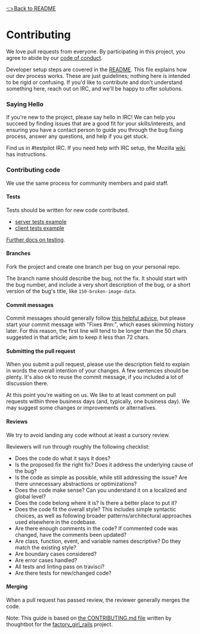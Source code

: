 [👈 Back to README](README.md)

# Contributing

We love pull requests from everyone. By participating in this project, you
agree to abide by our [code of conduct][coc].

Developer setup steps are covered in the [README][dev setup]. This file explains how our
dev process works. These are just guidelines; nothing here is intended to be
rigid or confusing. If you'd like to contribute and don't understand something
here, reach out on IRC, and we'll be happy to offer solutions.

[mozcoc]: https://www.mozilla.org/en-US/about/governance/policies/participation
[coc]: https://github.com/mozilla/testpilot/blob/master/CODE_OF_CONDUCT.md
[dev setup]: https://github.com/mozilla/testpilot#development

### Saying Hello

If you're new to the project, please say hello in IRC! We can help you succeed
by finding issues that are a good fit for your skills/interests, and ensuring
you have a contact person to guide you through the bug fixing process, answer
any questions, and help if you get stuck.

Find us in #testpilot IRC. If you need help with IRC setup,
the Mozilla [wiki][wiki] has instructions.

[wiki]: https://wiki.mozilla.org/IRC

### Contributing code

We use the same process for community members and paid staff.

#### Tests
Tests should be written for new code contributed.
* [server tests example](testpilot/experiments/tests.py)
* [client tests example](testpilot/frontend/static-src/test/)

[Further docs on testing](./docs/TESTING.md).

#### Branches

Fork the project and create one branch per bug on your personal repo.

The branch name should describe the bug, not the fix. It should start with the bug number, and include a very short description of the bug, or a short version of
the bug's title, like `150-broken-image-data`.

#### Commit messages

Commit messages should generally follow [this helpful advice][commit], but please
start your commit message with "Fixes #nn:", which eases skimming history later.
For this reason, the first line will tend to be longer than the 50 chars suggested
in that article; aim to keep it less than 72 chars.

[commit]: http://tbaggery.com/2008/04/19/a-note-about-git-commit-messages.html

#### Submitting the pull request

When you submit a pull request, please use the description field to explain in words
the overall intention of your changes. A few sentences should be plenty. It's also
ok to reuse the commit message, if you included a lot of discussion there.

At this point you're waiting on us. We like to at least comment on pull requests
within three business days (and, typically, one business day). We may suggest
some changes or improvements or alternatives.

#### Reviews

We try to avoid landing any code without at least a cursory review.

Reviewers will run through roughly the following checklist:
- Does the code do what it says it does?
- Is the proposed fix the right fix? Does it address the underlying cause of the bug?
- Is the code as simple as possible, while still addressing the issue? Are there unnecessary abstractions or optimizations?
- Does the code make sense? Can you understand it on a localized and global level?
- Does the code belong where it is? Is there a better place to put it?
- Does the code fit the overall style? This includes simple syntactic choices, as well as following broader patterns/architectural approaches used elsewhere in the codebase.
- Are there enough comments in the code? If commented code was changed, have the comments been updated?
- Are class, function, event, and variable names descriptive? Do they match the existing style?
- Are boundary cases considered?
- Are error cases handled?
- All tests and linting pass on travisci?
- Are there tests for new/changed code?

#### Merging

When a pull request has passed review, the reviewer generally merges the code.



Note: This guide is based on [the CONTRIBUTING.md file](https://github.com/thoughtbot/factory_girl_rails/blob/master/CONTRIBUTING.md) written by thoughtbot for the [factory_girl_rails](https://github.com/thoughtbot/factory_girl_rails) project.

